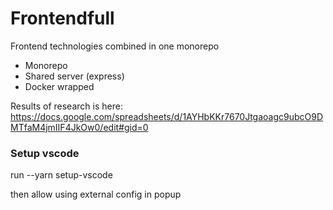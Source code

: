 # Frontendfull

Frontend technologies combined in one monorepo

- Monorepo
- Shared server (express)
- Docker wrapped

Results of research is here:
https://docs.google.com/spreadsheets/d/1AYHbKKr7670Jtgaoagc9ubcO9DMTfaM4jmIIF4JkOw0/edit#gid=0

### Setup vscode
run
--yarn setup-vscode

then allow using external config in popup

